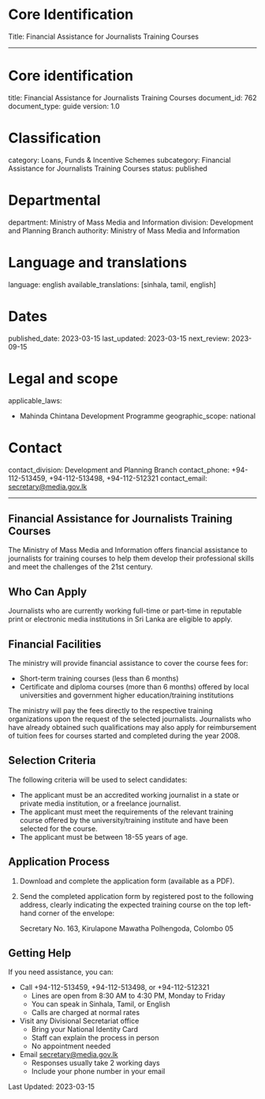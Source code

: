 # Core Identification
Title: Financial Assistance for Journalists Training Courses

---
# Core identification
title: Financial Assistance for Journalists Training Courses
document_id: 762
document_type: guide
version: 1.0

# Classification
category: Loans, Funds & Incentive Schemes
subcategory: Financial Assistance for Journalists Training Courses
status: published

# Departmental
department: Ministry of Mass Media and Information
division: Development and Planning Branch
authority: Ministry of Mass Media and Information

# Language and translations
language: english
available_translations: [sinhala, tamil, english]

# Dates
published_date: 2023-03-15
last_updated: 2023-03-15
next_review: 2023-09-15

# Legal and scope
applicable_laws:
 - Mahinda Chintana Development Programme
geographic_scope: national

# Contact
contact_division: Development and Planning Branch
contact_phone: +94-112-513459, +94-112-513498, +94-112-512321
contact_email: secretary@media.gov.lk

---

## Financial Assistance for Journalists Training Courses

The Ministry of Mass Media and Information offers financial assistance to journalists for training courses to help them develop their professional skills and meet the challenges of the 21st century.

## Who Can Apply

Journalists who are currently working full-time or part-time in reputable print or electronic media institutions in Sri Lanka are eligible to apply.

## Financial Facilities

The ministry will provide financial assistance to cover the course fees for:

- Short-term training courses (less than 6 months)
- Certificate and diploma courses (more than 6 months) offered by local universities and government higher education/training institutions

The ministry will pay the fees directly to the respective training organizations upon the request of the selected journalists. Journalists who have already obtained such qualifications may also apply for reimbursement of tuition fees for courses started and completed during the year 2008.

## Selection Criteria

The following criteria will be used to select candidates:

- The applicant must be an accredited working journalist in a state or private media institution, or a freelance journalist.
- The applicant must meet the requirements of the relevant training course offered by the university/training institute and have been selected for the course.
- The applicant must be between 18-55 years of age.

## Application Process

1. Download and complete the application form (available as a PDF).
2. Send the completed application form by registered post to the following address, clearly indicating the expected training course on the top left-hand corner of the envelope:

   Secretary
   No. 163, Kirulapone Mawatha
   Polhengoda, Colombo 05

## Getting Help

If you need assistance, you can:

- Call +94-112-513459, +94-112-513498, or +94-112-512321
  - Lines are open from 8:30 AM to 4:30 PM, Monday to Friday
  - You can speak in Sinhala, Tamil, or English
  - Calls are charged at normal rates
- Visit any Divisional Secretariat office
  - Bring your National Identity Card
  - Staff can explain the process in person
  - No appointment needed
- Email secretary@media.gov.lk
  - Responses usually take 2 working days
  - Include your phone number in your email

Last Updated: 2023-03-15